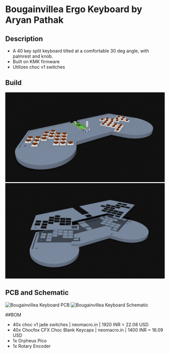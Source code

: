 # Bougainvillea Ergo Keyboard by Aryan Pathak

## Description
- A 40 key split keyboard tilted at a comfortable 30 deg angle, with palmrest and knob.
- Built on KMK firmware
- Utilizes choc v1 switches

## Build
![Bougainvillea Keyboard Full Build](assets/IMG_0324.jpg)
![Bougainvillea Keyboard Case](assets/IMG_0325.jpg)

## PCB and Schematic
![Bougainvillea Keyboard PCB](assets/Screenshot_2023-12-26_at_12.42.48_AM.png)
![Bougainvillea Keyboard Schematic](assets/Screenshot_2023-12-26_at_12.42.57_AM.png)

##BOM
- 40x choc v1 jade switches | neomacro.in | 1920 INR = 22.08 USD
- 40x Chocfox CFX Choc Blank Keycaps | neomacro.in | 1400 INR = 16.09 USD
- 1x Orpheus Pico
- 1x Rotary Encoder 
